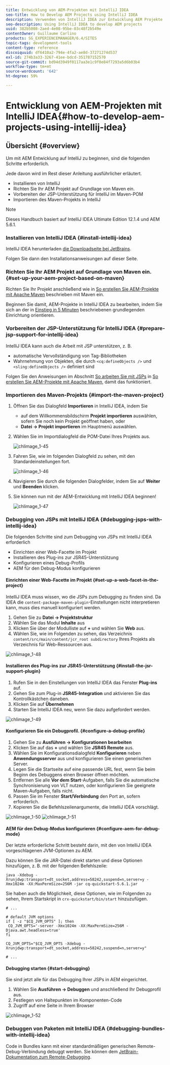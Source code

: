 ```yaml
---
title: Entwicklung von AEM-Projekten mit IntelliJ IDEA
seo-title: How to Develop AEM Projects using IntelliJ IDEA
description: Verwenden von IntelliJ IDEA zur Entwicklung AEM Projekte
seo-description: Using IntelliJ IDEA to develop AEM projects
uuid: 382b5008-2aed-4e08-95be-03c48f2b549e
contentOwner: Guillaume Carlino
products: SG_EXPERIENCEMANAGER/6.4/SITES
topic-tags: development-tools
content-type: reference
discoiquuid: df6410a2-794e-4fa2-ae8d-37271274d537
exl-id: 274b3a33-3267-41ee-bdcd-351787152570
source-git-commit: bd94d3949f0117aa3e1c9f0e84f7293a5d6b03b4
workflow-type: tm+mt
source-wordcount: '642'
ht-degree: 59%

---
```


# Entwicklung von AEM-Projekten mit IntelliJ IDEA{#how-to-develop-aem-projects-using-intellij-idea}

## Übersicht {#overview}

Um mit AEM Entwicklung auf IntelliJ zu beginnen, sind die folgenden Schritte erforderlich.

Jede davon wird im Rest dieser Anleitung ausführlicher erläutert.

* Installieren von IntelliJ
* Richten Sie Ihr AEM Projekt auf Grundlage von Maven ein.
* Vorbereiten der JSP-Unterstützung für IntelliJ im Maven-POM
* Importieren des Maven-Projekts in IntelliJ

>[!NOTE]
>
>Dieses Handbuch basiert auf IntelliJ IDEA Ultimate Edition 12.1.4 und AEM 5.6.1.

### Installieren von IntelliJ IDEA {#install-intellij-idea}

IntelliJ IDEA herunterladen [die Downloadseite bei JetBrains](https://www.jetbrains.com/idea/download/index.html).

Folgen Sie dann den Installationsanweisungen auf dieser Seite.

### Richten Sie Ihr AEM Projekt auf Grundlage von Maven ein. {#set-up-your-aem-project-based-on-maven}

Richten Sie Ihr Projekt anschließend wie in [So erstellen Sie AEM-Projekte mit Apache Maven](/help/sites-developing/ht-projects-maven.md) beschrieben mit Maven ein.

Beginnen Sie damit, AEM-Projekte in IntelliJ IDEA zu bearbeiten, indem Sie sich an der in [Einstieg in 5 Minuten](https://maven.apache.org/guides/getting-started/maven-in-five-minutes.html) beschriebenen grundlegenden Einrichtung orientieren.

### Vorbereiten der JSP-Unterstützung für IntelliJ IDEA {#prepare-jsp-support-for-intellij-idea}

IntelliJ IDEA kann auch die Arbeit mit JSP unterstützen, z. B.

* automatische Vervollständigung von Tag-Bibliotheken
* Wahrnehmung von Objekten, die durch `<cq:defineObjects />` und `<sling:defineObjects />` definiert sind

Folgen Sie den Anweisungen im Abschnitt [So arbeiten Sie mit JSPs](/help/sites-developing/ht-projects-maven.md#how-to-work-with-jsps) in [So erstellen Sie AEM-Projekte mit Apache Maven](/help/sites-developing/ht-projects-maven.md), damit das funktioniert.

### Importieren des Maven-Projekts {#import-the-maven-project}

1. Öffnen Sie das Dialogfeld **Importieren** in IntelliJ IDEA, indem Sie

   * auf dem Willkommensbildschirm **Projekt importieren** auswählen, sofern Sie noch kein Projekt geöffnet haben, oder
   * **Datei -> Projekt importieren** im Hauptmenü auswählen.

1. Wählen Sie im Importdialogfeld die POM-Datei Ihres Projekts aus.

   ![chlimage_1-45](assets/chlimage_1-45.png)

1. Fahren Sie, wie im folgenden Dialogfeld zu sehen, mit den Standardeinstellungen fort.

   ![chlimage_1-46](assets/chlimage_1-46.png)

1. Navigieren Sie durch die folgenden Dialogfelder, indem Sie auf **Weiter** und **Beenden** klicken.
1. Sie können nun mit der AEM-Entwicklung mit IntelliJ IDEA beginnen!

   ![chlimage_1-47](assets/chlimage_1-47.png)

### Debugging von JSPs mit IntelliJ IDEA {#debugging-jsps-with-intellij-idea}

Die folgenden Schritte sind zum Debugging von JSPs mit IntelliJ IDEA erforderlich

* Einrichten einer Web-Facette im Projekt
* Installieren des Plug-ins zur JSR45-Unterstützung
* Konfigurieren eines Debug-Profils
* AEM für den Debug-Modus konfigurieren

#### Einrichten einer Web-Facette im Projekt {#set-up-a-web-facet-in-the-project}

IntelliJ IDEA muss wissen, wo die JSPs zum Debugging zu finden sind. Da IDEA die `content-package-maven-plugin`-Einstellungen nicht interpretieren kann, muss dies manuell konfiguriert werden.

1. Gehen Sie zu **Datei -> Projektstruktur**
1. Wählen Sie das Modul **Inhalte** aus
1. Klicken Sie über der Modulliste auf **+** und wählen Sie **Web** aus.
1. Wählen Sie, wie im Folgenden zu sehen, das Verzeichnis `content/src/main/content/jcr_root subdirectory` Ihres Projekts als Verzeichnis für Web-Ressourcen aus.

![chlimage_1-48](assets/chlimage_1-48.png)

#### Installieren des Plug-ins zur JSR45-Unterstützung {#install-the-jsr-support-plugin}

1. Rufen Sie in den Einstellungen von IntelliJ IDEA das Fenster **Plug-ins** auf.
1. Gehen Sie zum Plug-in **JSR45-Integration** und aktivieren Sie das Kontrollkästchen daneben.
1. Klicken Sie auf **Übernehmen**
1. Starten Sie IntelliJ IDEA neu, wenn Sie dazu aufgefordert werden.

![chlimage_1-49](assets/chlimage_1-49.png)

#### Konfigurieren Sie ein Debugprofil. {#configure-a-debug-profile}

1. Gehen Sie zu **Ausführen -> Konfigurationen bearbeiten**
1. Klicken Sie auf das **+** und wählen Sie **JSR45 Remote** aus.
1. Wählen Sie im Konfigurationsdialogfeld **Konfigurieren** neben **Anwendungsserver** aus und konfigurieren Sie einen generischen Server.
1. Legen Sie die Startseite auf eine passende URL fest, wenn Sie beim Beginn des Debuggens einen Browser öffnen möchten.
1. Entfernen Sie alle **Vor dem Start**-Aufgaben, falls Sie die automatische Synchronisierung von VLT nutzen, oder konfigurieren Sie geeignete Maven-Aufgaben, falls nicht.
1. Passen Sie im Fenster **Start/Verbindung** den Port an, sofern erforderlich.
1. Kopieren Sie die Befehlszeilenargumente, die IntelliJ IDEA vorschlägt.

![chlimage_1-50](assets/chlimage_1-50.png) ![chlimage_1-51](assets/chlimage_1-51.png)

#### AEM für den Debug-Modus konfigurieren {#configure-aem-for-debug-mode}

Der letzte erforderliche Schritt besteht darin, mit den von IntelliJ IDEA vorgeschlagenen JVM-Optionen zu AEM.

Dazu können Sie die JAR-Datei direkt starten und diese Optionen hinzufügen, z. B. mit der folgenden Befehlszeile:

`java -Xdebug -Xrunjdwp:transport=dt_socket,address=58242,suspend=n,server=y -Xmx1024m -XX:MaxPermSize=256M -jar cq-quickstart-5.6.1.jar`

Sie haben auch die Möglichkeit, diese Optionen, wie im Folgenden zu sehen, Ihrem Startskript in `crx-quickstart/bin/start` hinzuzufügen.

```shell
# ...

# default JVM options
if [ -z "$CQ_JVM_OPTS" ]; then
 CQ_JVM_OPTS='-server -Xmx1024m -XX:MaxPermSize=256M -Djava.awt.headless=true'
fi

CQ_JVM_OPTS="$CQ_JVM_OPTS -Xdebug -Xrunjdwp:transport=dt_socket,address=58242,suspend=n,server=y"

# ...
```

#### Debugging starten {#start-debugging}

Sie sind jetzt alle für das Debugging Ihrer JSPs in AEM eingerichtet.

1. Wählen Sie **Ausführen -> Debuggen** und anschließend Ihr Debugprofil aus.
1. Festlegen von Haltepunkten im Komponenten-Code
1. Zugriff auf eine Seite in Ihrem Browser

![chlimage_1-52](assets/chlimage_1-52.png)

### Debuggen von Paketen mit IntelliJ IDEA {#debugging-bundles-with-intellij-idea}

Code in Bundles kann mit einer standardmäßigen generischen Remote-Debug-Verbindung debuggt werden. Sie können dem [JetBrain-Dokumentation zum Remote-Debugging](https://www.jetbrains.com/idea/webhelp/run-debug-configuration-remote.html).
